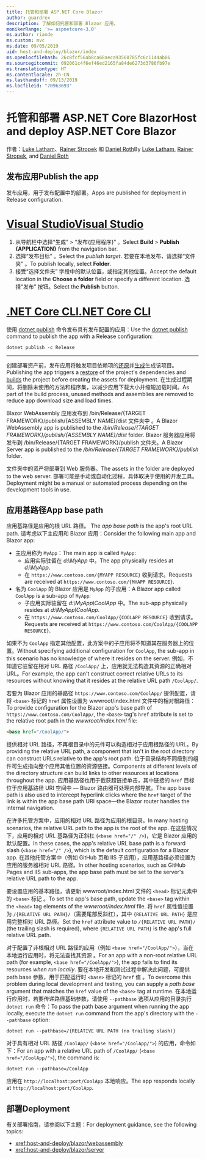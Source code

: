 ```yaml
---
title: 托管和部署 ASP.NET Core Blazor
author: guardrex
description: 了解如何托管和部署 Blazor 应用。
monikerRange: '>= aspnetcore-3.0'
ms.author: riande
ms.custom: mvc
ms.date: 09/05/2019
uid: host-and-deploy/blazor/index
ms.openlocfilehash: 26c8fcf56ab8ca68aeca93560785fc6c1144ab86
ms.sourcegitcommit: 092061c4f6ef46ed2165fa84de6273d3786fb97e
ms.translationtype: HT
ms.contentlocale: zh-CN
ms.lasthandoff: 09/13/2019
ms.locfileid: "70963693"
---
```

# <a name="host-and-deploy-aspnet-core-blazor"></a><span data-ttu-id="458ef-103">托管和部署 ASP.NET Core Blazor</span><span class="sxs-lookup"><span data-stu-id="458ef-103">Host and deploy ASP.NET Core Blazor</span></span>

<span data-ttu-id="458ef-104">作者：[Luke Latham](https://github.com/guardrex)、[Rainer Stropek](https://www.timecockpit.com) 和 [Daniel Roth](https://github.com/danroth27)</span><span class="sxs-lookup"><span data-stu-id="458ef-104">By [Luke Latham](https://github.com/guardrex), [Rainer Stropek](https://www.timecockpit.com), and [Daniel Roth](https://github.com/danroth27)</span></span>

## <a name="publish-the-app"></a><span data-ttu-id="458ef-105">发布应用</span><span class="sxs-lookup"><span data-stu-id="458ef-105">Publish the app</span></span>

<span data-ttu-id="458ef-106">发布应用，用于发布配置中的部署。</span><span class="sxs-lookup"><span data-stu-id="458ef-106">Apps are published for deployment in Release configuration.</span></span>

# <a name="visual-studiotabvisual-studio"></a>[<span data-ttu-id="458ef-107">Visual Studio</span><span class="sxs-lookup"><span data-stu-id="458ef-107">Visual Studio</span></span>](#tab/visual-studio)

1. <span data-ttu-id="458ef-108">从导航栏中选择“生成”   > “发布{应用程序}”  。</span><span class="sxs-lookup"><span data-stu-id="458ef-108">Select **Build** > **Publish {APPLICATION}** from the navigation bar.</span></span>
1. <span data-ttu-id="458ef-109">选择“发布目标”  。</span><span class="sxs-lookup"><span data-stu-id="458ef-109">Select the *publish target*.</span></span> <span data-ttu-id="458ef-110">若要在本地发布，请选择“文件夹”  。</span><span class="sxs-lookup"><span data-stu-id="458ef-110">To publish locally, select **Folder**.</span></span>
1. <span data-ttu-id="458ef-111">接受“选择文件夹”  字段中的默认位置，或指定其他位置。</span><span class="sxs-lookup"><span data-stu-id="458ef-111">Accept the default location in the **Choose a folder** field or specify a different location.</span></span> <span data-ttu-id="458ef-112">选择“发布”  按钮。</span><span class="sxs-lookup"><span data-stu-id="458ef-112">Select the **Publish** button.</span></span>

# <a name="net-core-clitabnetcore-cli"></a>[<span data-ttu-id="458ef-113">.NET Core CLI</span><span class="sxs-lookup"><span data-stu-id="458ef-113">.NET Core CLI</span></span>](#tab/netcore-cli)

<span data-ttu-id="458ef-114">使用 [dotnet publish](/dotnet/core/tools/dotnet-publish) 命令发布具有发布配置的应用：</span><span class="sxs-lookup"><span data-stu-id="458ef-114">Use the [dotnet publish](/dotnet/core/tools/dotnet-publish) command to publish the app with a Release configuration:</span></span>

```console
dotnet publish -c Release
```

---

<span data-ttu-id="458ef-115">创建部署资产前，发布应用将触发项目依赖项的[还原](/dotnet/core/tools/dotnet-restore)并[生成](/dotnet/core/tools/dotnet-build)生成该项目。</span><span class="sxs-lookup"><span data-stu-id="458ef-115">Publishing the app triggers a [restore](/dotnet/core/tools/dotnet-restore) of the project's dependencies and [builds](/dotnet/core/tools/dotnet-build) the project before creating the assets for deployment.</span></span> <span data-ttu-id="458ef-116">在生成过程期间，将删除未使用的方法和程序集，以减少应用下载大小并缩短加载时间。</span><span class="sxs-lookup"><span data-stu-id="458ef-116">As part of the build process, unused methods and assemblies are removed to reduce app download size and load times.</span></span>

<span data-ttu-id="458ef-117">Blazor WebAssembly 应用发布到 /bin/Release/{TARGET FRAMEWORK}/publish/{ASSEMBLY NAME}/dist 文件夹中  。</span><span class="sxs-lookup"><span data-stu-id="458ef-117">A Blazor WebAssembly app is published to the */bin/Release/{TARGET FRAMEWORK}/publish/{ASSEMBLY NAME}/dist* folder.</span></span> <span data-ttu-id="458ef-118">Blazor 服务器应用将发布到 /bin/Release/{TARGET FRAMEWORK}/publish  文件夹。</span><span class="sxs-lookup"><span data-stu-id="458ef-118">A Blazor Server app is published to the */bin/Release/{TARGET FRAMEWORK}/publish* folder.</span></span>

<span data-ttu-id="458ef-119">文件夹中的资产将部署到 Web 服务器。</span><span class="sxs-lookup"><span data-stu-id="458ef-119">The assets in the folder are deployed to the web server.</span></span> <span data-ttu-id="458ef-120">部署可能是手动或自动化过程，具体取决于使用的开发工具。</span><span class="sxs-lookup"><span data-stu-id="458ef-120">Deployment might be a manual or automated process depending on the development tools in use.</span></span>

## <a name="app-base-path"></a><span data-ttu-id="458ef-121">应用基路径</span><span class="sxs-lookup"><span data-stu-id="458ef-121">App base path</span></span>

<span data-ttu-id="458ef-122">应用基路径是应用的根 URL 路径。 </span><span class="sxs-lookup"><span data-stu-id="458ef-122">The *app base path* is the app's root URL path.</span></span> <span data-ttu-id="458ef-123">请考虑以下主应用和 Blazor 应用：</span><span class="sxs-lookup"><span data-stu-id="458ef-123">Consider the following main app and Blazor app:</span></span>

* <span data-ttu-id="458ef-124">主应用称为 `MyApp`：</span><span class="sxs-lookup"><span data-stu-id="458ef-124">The main app is called `MyApp`:</span></span>
  * <span data-ttu-id="458ef-125">应用实际驻留在 *d:\\MyApp* 中。</span><span class="sxs-lookup"><span data-stu-id="458ef-125">The app physically resides at *d:\\MyApp*.</span></span>
  * <span data-ttu-id="458ef-126">在 `https://www.contoso.com/{MYAPP RESOURCE}` 收到请求。</span><span class="sxs-lookup"><span data-stu-id="458ef-126">Requests are received at `https://www.contoso.com/{MYAPP RESOURCE}`.</span></span>
* <span data-ttu-id="458ef-127">名为 `CoolApp` 的 Blazor 应用是 `MyApp` 的子应用：</span><span class="sxs-lookup"><span data-stu-id="458ef-127">A Blazor app called `CoolApp` is a sub-app of `MyApp`:</span></span>
  * <span data-ttu-id="458ef-128">子应用实际驻留在 *d:\\MyApp\\CoolApp* 中。</span><span class="sxs-lookup"><span data-stu-id="458ef-128">The sub-app physically resides at *d:\\MyApp\\CoolApp*.</span></span>
  * <span data-ttu-id="458ef-129">在 `https://www.contoso.com/CoolApp/{COOLAPP RESOURCE}` 收到请求。</span><span class="sxs-lookup"><span data-stu-id="458ef-129">Requests are received at `https://www.contoso.com/CoolApp/{COOLAPP RESOURCE}`.</span></span>

<span data-ttu-id="458ef-130">如果不为 `CoolApp` 指定其他配置，此方案中的子应用将不知道其在服务器上的位置。</span><span class="sxs-lookup"><span data-stu-id="458ef-130">Without specifying additional configuration for `CoolApp`, the sub-app in this scenario has no knowledge of where it resides on the server.</span></span> <span data-ttu-id="458ef-131">例如，不知道它驻留在相对 URL 路径 `/CoolApp/` 上，应用就无法构造其资源的正确相对 URL。</span><span class="sxs-lookup"><span data-stu-id="458ef-131">For example, the app can't construct correct relative URLs to its resources without knowing that it resides at the relative URL path `/CoolApp/`.</span></span>

<span data-ttu-id="458ef-132">若要为 Blazor 应用的基路径 `https://www.contoso.com/CoolApp/` 提供配置，请将 `<base>` 标记的 `href` 属性设置为 wwwroot/index.html  文件中的相对根路径：</span><span class="sxs-lookup"><span data-stu-id="458ef-132">To provide configuration for the Blazor app's base path of `https://www.contoso.com/CoolApp/`, the `<base>` tag's `href` attribute is set to the relative root path in the *wwwroot/index.html* file:</span></span>

```html
<base href="/CoolApp/">
```

<span data-ttu-id="458ef-133">提供相对 URL 路径，不再根目录中的元件可以构造相对于应用根路径的 URL。</span><span class="sxs-lookup"><span data-stu-id="458ef-133">By providing the relative URL path, a component that isn't in the root directory can construct URLs relative to the app's root path.</span></span> <span data-ttu-id="458ef-134">位于目录结构不同级别的组件可生成指向整个应用其他位置的资源链接。</span><span class="sxs-lookup"><span data-stu-id="458ef-134">Components at different levels of the directory structure can build links to other resources at locations throughout the app.</span></span> <span data-ttu-id="458ef-135">应用基路径也用于截获超链接单击，其中链接的 `href` 目标位于应用基路径 URI 空间中 &mdash; Blazor 路由器可处理内部导航。</span><span class="sxs-lookup"><span data-stu-id="458ef-135">The app base path is also used to intercept hyperlink clicks where the `href` target of the link is within the app base path URI space&mdash;the Blazor router handles the internal navigation.</span></span>

<span data-ttu-id="458ef-136">在许多托管方案中，应用的相对 URL 路径为应用的根目录。</span><span class="sxs-lookup"><span data-stu-id="458ef-136">In many hosting scenarios, the relative URL path to the app is the root of the app.</span></span> <span data-ttu-id="458ef-137">在这些情况下，应用的相对 URL 基路径为正斜杠 (`<base href="/" />`)，它是 Blazor 应用的默认配置。</span><span class="sxs-lookup"><span data-stu-id="458ef-137">In these cases, the app's relative URL base path is a forward slash (`<base href="/" />`), which is the default configuration for a Blazor app.</span></span> <span data-ttu-id="458ef-138">在其他托管方案中（例如 GitHub 页和 IIS 子应用），应用基路径必须设置为应用的服务器相对 URL 路径。</span><span class="sxs-lookup"><span data-stu-id="458ef-138">In other hosting scenarios, such as GitHub Pages and IIS sub-apps, the app base path must be set to the server's relative URL path to the app.</span></span>

<span data-ttu-id="458ef-139">要设置应用的基本路径，请更新 wwwroot/index.html 文件的 `<head>` 标记元素中的 `<base>` 标记  。</span><span class="sxs-lookup"><span data-stu-id="458ef-139">To set the app's base path, update the `<base>` tag within the `<head>` tag elements of the *wwwroot/index.html* file.</span></span> <span data-ttu-id="458ef-140">将 `href` 属性值设置为 `/{RELATIVE URL PATH}/`（需要尾部反斜杠），其中 `{RELATIVE URL PATH}` 是应用完整相对 URL 路径。</span><span class="sxs-lookup"><span data-stu-id="458ef-140">Set the `href` attribute value to `/{RELATIVE URL PATH}/` (the trailing slash is required), where `{RELATIVE URL PATH}` is the app's full relative URL path.</span></span>

<span data-ttu-id="458ef-141">对于配置了非根相对 URL 路径的应用（例如 `<base href="/CoolApp/">`），当在本地运行应用时，将无法查找其资源  。</span><span class="sxs-lookup"><span data-stu-id="458ef-141">For an app with a non-root relative URL path (for example, `<base href="/CoolApp/">`), the app fails to find its resources *when run locally*.</span></span> <span data-ttu-id="458ef-142">要在本地开发和测试过程中解决此问题，可提供 path base 参数，用于匹配运行时 `<base>` 标记的 `href` 值  。</span><span class="sxs-lookup"><span data-stu-id="458ef-142">To overcome this problem during local development and testing, you can supply a *path base* argument that matches the `href` value of the `<base>` tag at runtime.</span></span> <span data-ttu-id="458ef-143">在本地运行应用时，若要传递路径基础参数，请使用 `--pathbase` 选项从应用的目录执行 `dotnet run` 命令：</span><span class="sxs-lookup"><span data-stu-id="458ef-143">To pass the path base argument when running the app locally, execute the `dotnet run` command from the app's directory with the `--pathbase` option:</span></span>

```console
dotnet run --pathbase=/{RELATIVE URL PATH (no trailing slash)}
```

<span data-ttu-id="458ef-144">对于具有相对 URL 路径 `/CoolApp/` (`<base href="/CoolApp/">`) 的应用，命令如下：</span><span class="sxs-lookup"><span data-stu-id="458ef-144">For an app with a relative URL path of `/CoolApp/` (`<base href="/CoolApp/">`), the command is:</span></span>

```console
dotnet run --pathbase=/CoolApp
```

<span data-ttu-id="458ef-145">应用在 `http://localhost:port/CoolApp` 本地响应。</span><span class="sxs-lookup"><span data-stu-id="458ef-145">The app responds locally at `http://localhost:port/CoolApp`.</span></span>

## <a name="deployment"></a><span data-ttu-id="458ef-146">部署</span><span class="sxs-lookup"><span data-stu-id="458ef-146">Deployment</span></span>

<span data-ttu-id="458ef-147">有关部署指南，请参阅以下主题：</span><span class="sxs-lookup"><span data-stu-id="458ef-147">For deployment guidance, see the following topics:</span></span>

* <xref:host-and-deploy/blazor/webassembly>
* <xref:host-and-deploy/blazor/server>
